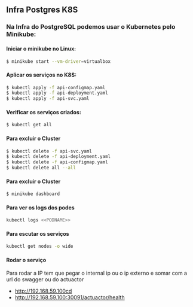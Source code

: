 ## Infra Postgres K8S
### Na Infra do PostgreSQL podemos usar o Kubernetes pelo Minikube:
#### Iniciar o minikube no Linux:
```sh
$ minikube start --vm-driver=virtualbox
```
#### Aplicar os serviços no K8S:
```sh
$ kubectl apply -f api-configmap.yaml
$ kubectl apply -f api-deployment.yaml
$ kubectl apply -f api-svc.yaml
```
#### Verificar os serviços criados:
```sh
$ kubectl get all
```
#### Para excluir o Cluster
```sh
$ kubectl delete -f api-svc.yaml
$ kubectl delete -f api-deployment.yaml
$ kubectl delete -f api-configmap.yaml
$ kubectl delete all --all
```
#### Para excluir o Cluster
```sh
$ minikube dashboard
```

#### Para ver os logs dos podes
```sh
kubectl logs <<PODNAME>>
```

#### Para escutar os serviços
```sh
kubectl get nodes -o wide
```

#### Rodar o serviço
Para rodar a IP tem que pegar o internal ip ou o ip externo e somar com a url do swagger ou do actuactor
- http://192.168.59.100cd
- http://192.168.59.100:30091/actuactor/health